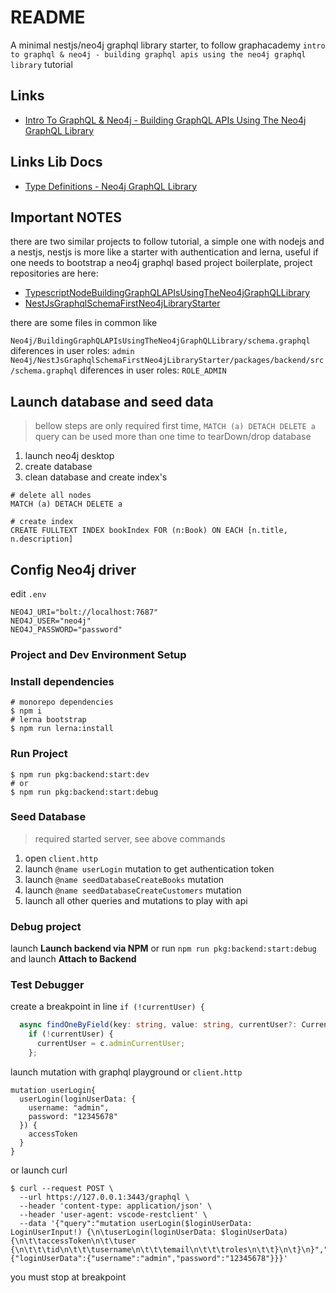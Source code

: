 # README

A minimal nestjs/neo4j graphql library starter, to follow graphacademy `intro to graphql & neo4j - building graphql apis using the neo4j graphql library` tutorial

## Links

- [Intro To GraphQL & Neo4j - Building GraphQL APIs Using The Neo4j GraphQL Library](https://neo4j.com/graphacademy/training-graphql-apis/01-graphql-apis-intro-to-graphql/)

## Links Lib Docs

- [Type Definitions - Neo4j GraphQL Library](https://neo4j.com/docs/graphql-manual/current/type-definitions/)

## Important NOTES

there are two similar projects to follow tutorial, a simple one with nodejs and a nestjs, nestjs is more like a starter with authentication and lerna, useful if one needs to bootstrap a neo4j graphql based project boilerplate, project repositories are here:

- [TypescriptNodeBuildingGraphQLAPIsUsingTheNeo4jGraphQLLibrary](https://github.com/koakh/TypescriptNodeBuildingGraphQLAPIsUsingTheNeo4jGraphQLLibrary)
- [NestJsGraphqlSchemaFirstNeo4jLibraryStarter](https://github.com/koakh/NestJsGraphqlSchemaFirstNeo4jLibraryStarter)

there are some files in common like

`Neo4j/BuildingGraphQLAPIsUsingTheNeo4jGraphQLLibrary/schema.graphql`
  diferences in user roles: `admin`
`Neo4j/NestJsGraphqlSchemaFirstNeo4jLibraryStarter/packages/backend/src/schema.graphql`
  diferences in user roles: `ROLE_ADMIN`

## Launch database and seed data

> bellow steps are only required first time, `MATCH (a) DETACH DELETE a` query can be used more than one time to tearDown/drop database

1. launch neo4j desktop
2. create database
3. clean database and create index's

```cypher
# delete all nodes
MATCH (a) DETACH DELETE a

# create index
CREATE FULLTEXT INDEX bookIndex FOR (n:Book) ON EACH [n.title, n.description]
```

## Config Neo4j driver

edit `.env`

```shell
NEO4J_URI="bolt://localhost:7687"
NEO4J_USER="neo4j"
NEO4J_PASSWORD="password"
```

### Project and Dev Environment Setup

### Install dependencies

```shell
# monorepo dependencies
$ npm i
# lerna bootstrap
$ npm run lerna:install
```

### Run Project

```shell
$ npm run pkg:backend:start:dev
# or
$ npm run pkg:backend:start:debug
```

### Seed Database

> required started server, see above commands

1. open `client.http`
2. launch `@name userLogin` mutation to get authentication token
3. launch `@name seedDatabaseCreateBooks` mutation
4. launch `@name seedDatabaseCreateCustomers` mutation
5. launch all other queries and mutations to play with api

### Debug project

launch **Launch backend via NPM** or 
run `npm run pkg:backend:start:debug` and launch **Attach to Backend**

### Test Debugger

create a breakpoint in line `if (!currentUser) {`

```typescript
  async findOneByField(key: string, value: string, currentUser?: CurrentUserPayload): Promise<AuthUser> {
    if (!currentUser) {
      currentUser = c.adminCurrentUser;
    };
```

launch mutation with graphql playground or `client.http`

```gql
mutation userLogin{
  userLogin(loginUserData: {
    username: "admin",
    password: "12345678"
  }) {
    accessToken
  }
}
```

or launch curl

```shell
$ curl --request POST \
  --url https://127.0.0.1:3443/graphql \
  --header 'content-type: application/json' \
  --header 'user-agent: vscode-restclient' \
  --data '{"query":"mutation userLogin($loginUserData: LoginUserInput!) {\n\tuserLogin(loginUserData: $loginUserData) {\n\t\taccessToken\n\t\tuser {\n\t\t\tid\n\t\t\tusername\n\t\t\temail\n\t\t\troles\n\t\t}\n\t}\n}","variables":{"loginUserData":{"username":"admin","password":"12345678"}}}'
```

you must stop at breakpoint

